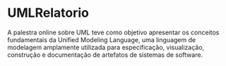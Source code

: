 # UMLRelatorio

A palestra online sobre UML teve como objetivo apresentar os conceitos fundamentais da Unified Modeling Language, uma linguagem de modelagem amplamente utilizada para especificação, visualização, construção e documentação de artefatos de sistemas de software.
